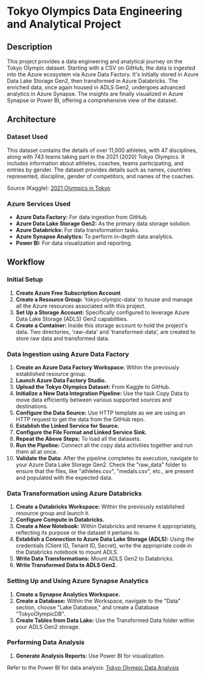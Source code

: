 # Tokyo Olympics Data Engineering and Analytical Project

## Description

This project provides a data engineering and analytical journey on the Tokyo Olympic dataset. Starting with a CSV on GitHub, the data is ingested into the Azure ecosystem via Azure Data Factory. It's initially stored in Azure Data Lake Storage Gen2, then transformed in Azure Databricks. The enriched data, once again housed in ADLS Gen2, undergoes advanced analytics in Azure Synapse. The insights are finally visualized in Azure Synapse or Power BI, offering a comprehensive view of the dataset.

## Architecture

### Dataset Used

This dataset contains the details of over 11,000 athletes, with 47 disciplines, along with 743 teams taking part in the 2021 (2020) Tokyo Olympics. It includes information about athletes, coaches, teams participating, and entries by gender. The dataset provides details such as names, countries represented, discipline, gender of competitors, and names of the coaches.

Source (Kaggle): [2021 Olympics in Tokyo](https://www.kaggle.com/datasets/arjunprasadsarkhel/2021-olympics-in-tokyo)

### Azure Services Used

- **Azure Data Factory:** For data ingestion from GitHub.
- **Azure Data Lake Storage Gen2:** As the primary data storage solution.
- **Azure Databricks:** For data transformation tasks.
- **Azure Synapse Analytics:** To perform in-depth data analytics.
- **Power BI:** For data visualization and reporting.

## Workflow

### Initial Setup

1. **Create Azure Free Subscription Account**
2. **Create a Resource Group:** 'tokyo-olympic-data' to house and manage all the Azure resources associated with this project.
3. **Set Up a Storage Account:** Specifically configured to leverage Azure Data Lake Storage (ADLS) Gen2 capabilities.
4. **Create a Container:** Inside this storage account to hold the project's data. Two directories, 'raw-data' and 'transformed-data', are created to store raw data and transformed data.

### Data Ingestion using Azure Data Factory

1. **Create an Azure Data Factory Workspace:** Within the previously established resource group.
2. **Launch Azure Data Factory Studio.**
3. **Upload the Tokyo Olympics Dataset:** From Kaggle to GitHub.
4. **Initialize a New Data Integration Pipeline:** Use the task Copy Data to move data efficiently between various supported sources and destinations.
5. **Configure the Data Source:** Use HTTP template as we are using an HTTP request to get the data from the GitHub repo.
6. **Establish the Linked Service for Source.**
7. **Configure the File Format and Linked Service Sink.**
8. **Repeat the Above Steps:** To load all the datasets.
9. **Run the Pipeline:** Connect all the copy data activities together and run them all at once.
10. **Validate the Data:** After the pipeline completes its execution, navigate to your Azure Data Lake Storage Gen2. Check the "raw_data" folder to ensure that the files, like "athletes.csv", "medals.csv", etc., are present and populated with the expected data.

### Data Transformation using Azure Databricks

1. **Create a Databricks Workspace:** Within the previously established resource group and launch it.
2. **Configure Compute in Databricks.**
3. **Create a New Notebook:** Within Databricks and rename it appropriately, reflecting its purpose or the dataset it pertains to.
4. **Establish a Connection to Azure Data Lake Storage (ADLS):** Using the credentials (Client ID, Tenant ID, Secret), write the appropriate code in the Databricks notebook to mount ADLS.
5. **Write Data Transformations:** Mount ADLS Gen2 to Databricks.
6. **Write Transformed Data to ADLS Gen2.**


### Setting Up and Using Azure Synapse Analytics

1. **Create a Synapse Analytics Workspace.**
2. **Create a Database:** Within the Workspace, navigate to the "Data" section, choose "Lake Database," and create a Database "TokyoOlympicDB".
3. **Create Tables from Data Lake:** Use the Transformed Data folder within your ADLS Gen2 storage.

### Performing Data Analysis

1. **Generate Analysis Reports:** Use Power BI for visualization.

Refer to the Power BI for data analysis: [Tokyo Olympic Data Analysis](https://app.powerbi.com/links/sWv9tGnbRh?ctid=e4d98dd2-9199-42e5-ba8b-da3e763ede2e&pbi_source=linkShare)

